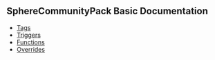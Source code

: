 ## SphereCommunityPack Basic Documentation ##
  * [Tags](SCPTag.md)
  * [Triggers](SCPTrigger.md)
  * [Functions](SCPFunction.md)
  * [Overrides](SCPOverride.md)